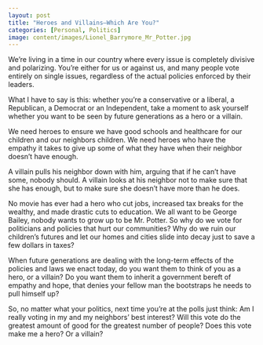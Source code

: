 ```yaml
---
layout: post
title: "Heroes and Villains–Which Are You?"
categories: [Personal, Politics]
image: content/images/Lionel_Barrymore_Mr_Potter.jpg
---
```

  
We’re living in a time in our country where every issue is completely divisive and polarizing. You’re either for us or against us, and many people vote entirely on single issues, regardless of the actual policies enforced by their leaders.

What I have to say is this: whether you’re a conservative or a liberal, a Republican, a Democrat or an Independent, take a moment to ask yourself whether you want to be seen by future generations as a hero or a villain.

We need heroes to ensure we have good schools and healthcare for our children and our neighbors children. We need heroes who have the empathy it takes to give up some of what they have when their neighbor doesn’t have enough.

A villain pulls his neighbor down with him, arguing that if he can’t have some, nobody should. A villain looks at his neighbor not to make sure that she has enough, but to make sure she doesn’t have more than he does.

No movie has ever had a hero who cut jobs, increased tax breaks for the wealthy, and made drastic cuts to education. We all want to be George Bailey, nobody wants to grow up to be Mr. Potter. So why do we vote for politicians and policies that hurt our communities? Why do we ruin our children’s futures and let our homes and cities slide into decay just to save a few dollars in taxes?

When future generations are dealing with the long-term effects of the policies and laws we enact today, do you want them to think of you as a hero, or a villain? Do you want them to inherit a government bereft of empathy and hope, that denies your fellow man the bootstraps he needs to pull himself up?

So, no matter what your politics, next time you’re at the polls just think: Am I really voting in my and my neighbors’ best interest? Will this vote do the greatest amount of good for the greatest number of people? Does this vote make me a hero? Or a villain?
